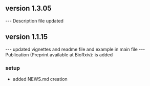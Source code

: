 ## version 1.3.05

--- Description file updated

## version 1.1.15

--- updated vignettes and readme file and example in main file
--- Publication (Preprint available at BioRxiv): is added


### setup

- added NEWS.md creation


